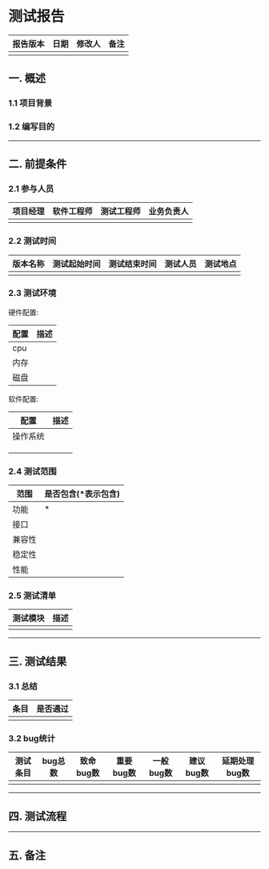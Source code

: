 # 测试报告

| 报告版本 | 日期 | 修改人 | 备注 |
| -------- | ---- | ------ | ---- |
|          |      |        |      |

## 一. 概述

### 1.1 项目背景



### 1.2 编写目的



---

## 二. 前提条件

### 2.1 参与人员

| 项目经理 | 软件工程师 | 测试工程师 | 业务负责人 |
| -------- | ---------- | ---------- | ---------- |
|          |            |            |            |

### 2.2 测试时间

| 版本名称 | 测试起始时间 | 测试结束时间 | 测试人员 | 测试地点 |
| -------- | ------------ | ------------ | -------- | -------- |
|          |              |              |          |          |

### 2.3 测试环境

硬件配置:

| 配置 | 描述 |
| ---- | ---- |
| cpu  |      |
| 内存 |      |
| 磁盘 |      |

软件配置:

| 配置     | 描述 |
| -------- | ---- |
| 操作系统 |      |
|          |      |
|          |      |
|          |      |



### 2.4 测试范围

| 范围   | 是否包含(*表示包含) |
| ------ | ------------------- |
| 功能   | *                   |
| 接口   |                     |
| 兼容性 |                     |
| 稳定性 |                     |
| 性能   |                     |

### 2.5 测试清单

| 测试模块 | 描述 |
| -------- | ---- |
|          |      |

---

## 三. 测试结果

### 3.1 总结

| 条目 | 是否通过 |
| ---- | -------- |
|      |          |

### 3.2 bug统计 

| 测试条目 | bug总数 | 致命bug数 | 重要bug数 | 一般bug数 | 建议bug数 | 延期处理bug数 |
| -------- | ------- | --------- | --------- | --------- | --------- | ------------- |
|          |         |           |           |           |           |               |




---

## 四. 测试流程

---

## 五. 备注